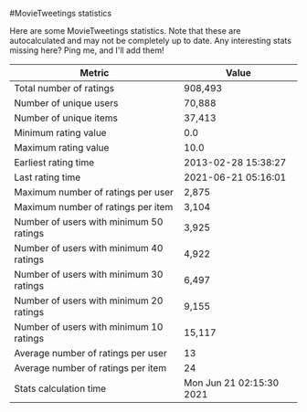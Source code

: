 #MovieTweetings statistics

Here are some MovieTweetings statistics. Note that these are autocalculated and may not be completely up to date. Any interesting stats missing here? Ping me, and I'll add them!

Metric | Value
--- | ---
Total number of ratings                 | 908,493
Number of unique users                  | 70,888
Number of unique items                  | 37,413
Minimum rating value                    | 0.0
Maximum rating value                    | 10.0
Earliest rating time                    | 2013-02-28 15:38:27
Last rating time                        | 2021-06-21 05:16:01
Maximum number of ratings per user      | 2,875
Maximum number of ratings per item      | 3,104
Number of users with minimum 50 ratings | 3,925
Number of users with minimum 40 ratings | 4,922
Number of users with minimum 30 ratings | 6,497
Number of users with minimum 20 ratings | 9,155
Number of users with minimum 10 ratings | 15,117
Average number of ratings per user      | 13
Average number of ratings per item      | 24
Stats calculation time                  | Mon Jun 21 02:15:30 2021

